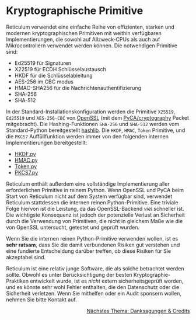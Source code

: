 # Kryptographische Primitive
Reticulum verwendet eine einfache Reihe von effizienten, starken und modernen kryptographischen Primitiven mit weithin verfügbaren Implementierungen, die sowohl auf Allzweck-CPUs als auch auf Mikrocontrollern verwendet werden können. Die notwendigen Primitive sind:

- Ed25519 für Signaturen
- X22519 für ECDH Schlüsselaustausch
- HKDF für die Schlüsselableitung
- AES-256 im CBC modus
- HMAC-SHA256 für die Nachrichtenauthentifizierung
- SHA-256
- SHA-512

In der Standard-Installationskonfiguration werden die Primitive `X25519`, `Ed25519` und `AES-256-CBC` von [OpenSSL](https://www.openssl.org/) (mit dem [PyCA/cryptography](https://github.com/pyca/cryptography) Packet mitgebracht). Die Hashing-Funktionen `SHA-256` und `SHA-512` werden vom Standard-Python bereitgestellt [hashlib](https://docs.python.org/3/library/hashlib.html). Die `HKDF`, `HMAC`, `Token` Primitive, und die `PKCS7` Auffüllfunktion werden immer von den folgenden internen Implementierungen bereitgestellt:

- [HKDF.py](https://github.com/markqvist/Reticulum/blob/master/RNS/Cryptography/HKDF.py)
- [HMAC.py](https://github.com/markqvist/Reticulum/blob/master/RNS/Cryptography/HMAC.py)
- [Token.py](https://github.com/markqvist/Reticulum/blob/master/RNS/Cryptography/Token.py)
- [PKCS7.py](https://github.com/markqvist/Reticulum/blob/master/RNS/Cryptography/PKCS7.py)


Reticulum enthält außerdem eine vollständige Implementierung aller erforderlichen Primitive in reinem Python. Wenn OpenSSL und PyCA beim Start von Reticulum nicht auf dem System verfügbar sind, verwendet Reticulum stattdessen die internen reinen Python-Primitive. Eine triviale Folge hiervon ist die Leistung, da das OpenSSL-Backend *viel* schneller ist. Die wichtigste Konsequenz ist jedoch der potenzielle Verlust an Sicherheit durch die Verwendung von Primitiven, die nicht in gleichem Maße wie die von OpenSSL untersucht, getestet und geprüft wurden.

Wenn Sie die internen reinen Python-Primitive verwenden wollen, ist es **sehr ratsam**, dass Sie die damit verbundenen Risiken gut verstehen und eine fundierte Entscheidung darüber treffen, ob diese Risiken für Sie akzeptabel sind.

Reticulum ist eine relativ junge Software, die als solche betrachtet werden sollte. Obwohl es unter Berücksichtigung der besten Kryptographie-Praktiken entwickelt wurde, ist es _nicht_ extern sicherheitsgeprüft worden, und es könnte sehr wohl Fehler enthalten, die den Datenschutz oder die Sicherheit verletzen. Wenn Sie mithelfen oder ein Audit sponsern wollen, nehmen Sie bitte Kontakt auf.

<p align="right"><a href="credits_de.html">Nächstes Thema: Danksagungen & Credits</a></p>
